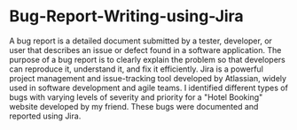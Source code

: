 # Bug-Report-Writing-using-Jira

A bug report is a detailed document submitted by a tester, developer, or user that describes an issue or defect found in a software application. The purpose of a bug report is to clearly explain the problem so that developers can reproduce it, understand it, and fix it efficiently. Jira is a powerful project management and issue-tracking tool developed by Atlassian, widely used in software development and agile teams.
I identified different types of bugs with varying levels of severity and priority for a "Hotel Booking" website developed by my friend. These bugs were documented and reported using Jira.
